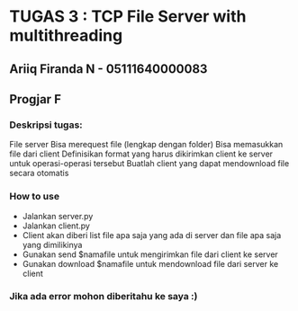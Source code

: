# TUGAS 3 : TCP File Server with multithreading
## Ariiq Firanda N - 05111640000083
## Progjar F

### Deskripsi tugas:
File server
Bisa merequest file (lengkap dengan folder)
Bisa memasukkan file dari client
Definisikan format yang harus dikirimkan client ke server untuk operasi-operasi tersebut
Buatlah client yang dapat mendownload file secara otomatis

### How to use
- Jalankan server.py
- Jalankan client.py
- Client akan diberi list file apa saja yang ada di server dan file apa saja yang dimilikinya
- Gunakan send $namafile untuk mengirimkan file dari client ke server
- Gunakan download $namafile untuk mendownload file dari server ke client

### Jika ada error mohon diberitahu ke saya :)

